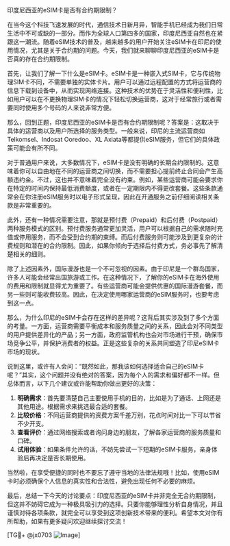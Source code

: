 印度尼西亚的eSIM卡是否有合约期限制？

在当今这个科技飞速发展的时代，通信技术日新月异，智能手机已经成为我们日常生活中不可或缺的一部分。而作为全球人口第四多的国家，印度尼西亚自然也在紧跟这一潮流。随着eSIM技术的普及，越来越多的用户开始关注eSIM卡在印尼的使用情况，尤其是关于合约期的问题。今天，我们就来聊聊印度尼西亚的eSIM卡是否真的存在合约期限制。

首先，让我们了解一下什么是eSIM卡。eSIM卡是一种嵌入式SIM卡，它与传统物理SIM卡不同，不需要单独的实体卡片。用户可以通过远程配置的方式将运营商的信息下载到设备中，从而实现网络连接。这种技术的优势在于灵活性和便利性，比如用户可以在不更换物理SIM卡的情况下轻松切换运营商，这对于经常旅行或者需要同时使用多个号码的人来说非常方便。

那么，回到正题，印度尼西亚的eSIM卡是否有合约期限制呢？答案是：这取决于具体的运营商以及用户所选择的服务类型。一般来说，印尼的主流运营商如Telkomsel、Indosat Ooredoo、XL Axiata等都提供eSIM服务，但它们的具体政策可能会有所不同。

对于普通用户来说，大多数情况下，eSIM卡是没有明确的长期合约限制的。这意味着你可以自由地在不同的运营商之间切换，而不需要担心提前终止合同会产生高额违约金。不过，这也并不意味着完全没有约束。例如，某些运营商可能会要求你在特定的时间内保持最低消费额度，或者在一定期限内不得更改套餐。这些条款通常会在你注册eSIM服务时以电子形式呈现，因此在开通服务之前仔细阅读相关条款是非常重要的。

此外，还有一种情况需要注意，那就是预付费（Prepaid）和后付费（Postpaid）两种服务模式的区别。预付费服务通常更加灵活，用户可以根据自己的需求随时充值或停用服务，而不会受到合约期的束缚。而后付费服务则可能涉及到更复杂的计费规则和潜在的合约限制。因此，如果你倾向于选择后付费方式，务必事先了解清楚相关的细则。

除了上述因素外，国际漫游也是一个不可忽视的因素。由于印尼是一个群岛国家，许多人可能会经常出国旅游或工作。在这种情况下，了解你的eSIM卡在海外使用的费用和限制就显得尤为重要了。有些运营商可能会提供优惠的国际漫游套餐，而另一些则可能收费较高。因此，在决定使用哪家运营商的eSIM服务时，也要考虑到这一点。

那么，为什么印尼的eSIM卡会存在这样的差异呢？这背后其实涉及到了多个方面的考量。一方面，运营商需要平衡成本和服务质量之间的关系，因此会对不同类型的用户提供差异化的产品；另一方面，政府监管机构也会对市场进行干预，确保市场竞争公平，并保护消费者的权益。正是这些复杂的关系共同塑造了印尼eSIM卡市场的现状。

说到这里，或许有人会问：“既然如此，那我该如何选择适合自己的eSIM卡呢？”其实，这个问题并没有绝对的答案，因为每个人的需求和偏好都不一样。但总体而言，以下几个建议或许能帮助你做出更好的决策：

1. **明确需求**：首先要清楚自己主要使用手机的目的，比如是为了通话、上网还是其他用途。根据需求来挑选最合适的套餐。
2. **比较价格**：不同运营商提供的资费方案千差万别，花点时间对比一下可以节省不少开支。
3. **查看评价**：通过网络搜索或者询问身边的朋友，了解各家运营商的服务质量和口碑。
4. **试用体验**：如果条件允许的话，不妨先尝试一下短期的eSIM卡服务，亲身体验后再决定是否长期使用。

当然啦，在享受便捷的同时也不要忘了遵守当地的法律法规哦！比如，使用eSIM卡时必须确保个人信息的真实性和合法性，避免出现任何不必要的麻烦。

最后，总结一下今天的讨论要点：印度尼西亚的eSIM卡并非完全无合约期限制，但这并不妨碍它成为一种极具吸引力的选择。只要你能够理性分析自身情况，并且谨慎对待各项条款，就完全可以享受到这项创新技术带来的便利。希望本文对你有所帮助，如果有更多疑问欢迎继续探讨交流！

[TG💪+ @jx0703 ![Image](https://github.com/user-attachments/assets/dbca1d08-cadb-493c-b0ec-ad6f7a83f270)]